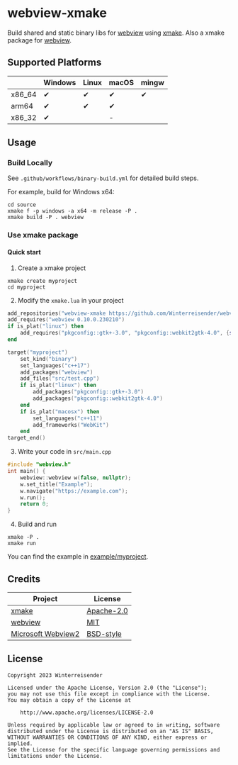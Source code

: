 # webview-xmake

Build shared and static binary libs for [webview](https://github.com/webview/webview) using [xmake](https://xmake.io). Also a xmake package for [webview](https://github.com/webview/webview).

## Supported Platforms

|        | Windows | Linux | macOS | mingw |
| ------ | ------- | ----- | ----- | ----- |
| x86_64 | ✔      | ✔    | ✔    | ✔    |
| arm64  | ✔      | ✔    | ✔    |       |
| x86_32 | ✔      |       | -     |       |

## Usage

### Build Locally

See `.github/workflows/binary-build.yml` for detailed build steps.

For example, build for Windows x64:

```shell
cd source
xmake f -p windows -a x64 -m release -P .
xmake build -P . webview
```

### Use xmake package

#### Quick start

1. Create a xmake project

```shell
xmake create myproject
cd myproject
```

2. Modify the `xmake.lua` in your project

```lua
add_repositories("webview-xmake https://github.com/Winterreisender/webview-xmake.git")
add_requires("webview 0.10.0.230210")
if is_plat("linux") then
    add_requires("pkgconfig::gtk+-3.0", "pkgconfig::webkit2gtk-4.0", {system = true})
end

target("myproject")
    set_kind("binary")
    set_languages("c++17")
    add_packages("webview")
    add_files("src/test.cpp")
    if is_plat("linux") then
        add_packages("pkgconfig::gtk+-3.0")
        add_packages("pkgconfig::webkit2gtk-4.0")
    end
    if is_plat("macosx") then
        set_languages("c++11")
        add_frameworks("WebKit")
    end
target_end()
```

3. Write your code in `src/main.cpp`

```c++
#include "webview.h"
int main() {
    webview::webview w(false, nullptr);
    w.set_title("Example");
    w.navigate("https://example.com");
    w.run();
    return 0;
}
```

4. Build and run

```shell
xmake -P .
xmake run
```

You can find the example in [example/myproject](example/myproject).

## Credits

| Project                                                                   | License                                                                             |
| ------------------------------------------------------------------------- | ----------------------------------------------------------------------------------- |
| [xmake](https://xmake.io)                                                    | [Apache-2.0](https://github.com/xmake-io/xmake/blob/master/LICENSE.md)                 |
| [webview](https://github.com/webview/webview)                                | [MIT](https://github.com/webview/webview/blob/master/LICENSE)                          |
| [Microsoft Webview2](https://www.nuget.org/packages/Microsoft.Web.WebView2/) | [BSD-style](https://www.nuget.org/packages/Microsoft.Web.WebView2/1.0.1245.22/License) |

## License

```
Copyright 2023 Winterreisender

Licensed under the Apache License, Version 2.0 (the "License");
you may not use this file except in compliance with the License.
You may obtain a copy of the License at

    http://www.apache.org/licenses/LICENSE-2.0

Unless required by applicable law or agreed to in writing, software
distributed under the License is distributed on an "AS IS" BASIS,
WITHOUT WARRANTIES OR CONDITIONS OF ANY KIND, either express or implied.
See the License for the specific language governing permissions and
limitations under the License.
```
